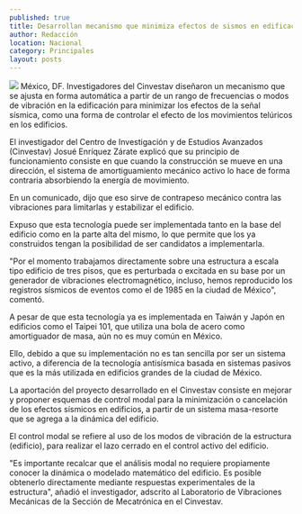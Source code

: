 ```yaml
---
published: true
title: Desarrollan mecanismo que minimiza efectos de sismos en edificaciones
author: Redacción
location: Nacional
category: Principales
layout: posts
---
```


![](http://i.imgur.com/lTSxc4Qm.jpg)
México, DF. Investigadores del Cinvestav diseñaron un mecanismo que se ajusta en forma automática a partir de un rango de frecuencias o modos de vibración en la edificación para minimizar los efectos de la señal sísmica, como una forma de controlar el efecto de los movimientos telúricos en los edificios.

El investigador del Centro de Investigación y de Estudios Avanzados (Cinvestav) Josué Enríquez Zárate explicó que su principio de funcionamiento consiste en que cuando la construcción se mueve en una dirección, el sistema de amortiguamiento mecánico activo lo hace de forma contraria absorbiendo la energía de movimiento.

En un comunicado, dijo que eso sirve de contrapeso mecánico contra las vibraciones para limitarlas y estabilizar el edificio.

Expuso que esta tecnología puede ser implementada tanto en la base del edificio como en la parte alta del mismo, lo que permite que los ya construidos tengan la posibilidad de ser candidatos a implementarla.

"Por el momento trabajamos directamente sobre una estructura a escala tipo edificio de tres pisos, que es perturbada o excitada en su base por un generador de vibraciones electromagnético, incluso, hemos reproducido los registros sísmicos de eventos como el de 1985 en la ciudad de México", comentó.

A pesar de que esta tecnología ya es implementada en Taiwán y Japón en edificios como el Taipei 101, que utiliza una bola de acero como amortiguador de masa, aún no es muy común en México.

Ello, debido a que su implementación no es tan sencilla por ser un sistema activo, a diferencia de la tecnología antisísmica basada en sistemas pasivos que es la más utilizada en edificios grandes de la ciudad de México.

La aportación del proyecto desarrollado en el Cinvestav consiste en mejorar y proponer esquemas de control modal para la minimización o cancelación de los efectos sísmicos en edificios, a partir de un sistema masa-resorte que se agrega a la dinámica del edificio.

El control modal se refiere al uso de los modos de vibración de la estructura (edificio), para realizar el lazo cerrado en el control activo del edificio.

"Es importante recalcar que el análisis modal no requiere propiamente conocer la dinámica o modelado matemático del edificio. Es posible obtenerlo directamente mediante respuestas experimentales de la estructura", añadió el investigador, adscrito al Laboratorio de Vibraciones Mecánicas de la Sección de Mecatrónica en el Cinvestav.
